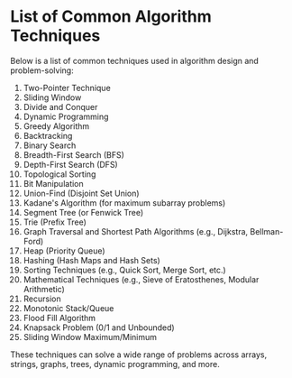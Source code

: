 # List of Common Algorithm Techniques

Below is a list of common techniques used in algorithm design and problem-solving:

1. Two-Pointer Technique
2. Sliding Window
3. Divide and Conquer
4. Dynamic Programming
5. Greedy Algorithm
6. Backtracking
7. Binary Search
8. Breadth-First Search (BFS)
9. Depth-First Search (DFS)
10. Topological Sorting
11. Bit Manipulation
12. Union-Find (Disjoint Set Union)
13. Kadane's Algorithm (for maximum subarray problems)
14. Segment Tree (or Fenwick Tree)
15. Trie (Prefix Tree)
16. Graph Traversal and Shortest Path Algorithms (e.g., Dijkstra, Bellman-Ford)
17. Heap (Priority Queue)
18. Hashing (Hash Maps and Hash Sets)
19. Sorting Techniques (e.g., Quick Sort, Merge Sort, etc.)
20. Mathematical Techniques (e.g., Sieve of Eratosthenes, Modular Arithmetic)
21. Recursion
22. Monotonic Stack/Queue
23. Flood Fill Algorithm
24. Knapsack Problem (0/1 and Unbounded)
25. Sliding Window Maximum/Minimum

These techniques can solve a wide range of problems across arrays, strings, graphs, trees, dynamic programming, and more.
